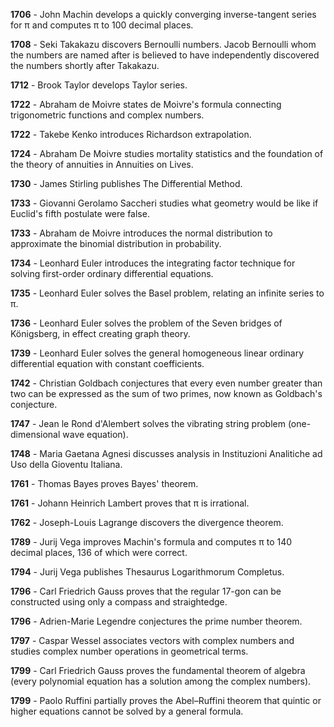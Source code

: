 **1706** - John Machin develops a quickly converging inverse-tangent series for π and computes π to 100 decimal places.

**1708** - Seki Takakazu discovers Bernoulli numbers. Jacob Bernoulli whom the numbers are named after is believed to have independently discovered the numbers shortly after Takakazu.

**1712** - Brook Taylor develops Taylor series.

**1722** - Abraham de Moivre states de Moivre's formula connecting trigonometric functions and complex numbers.

**1722** - Takebe Kenko introduces Richardson extrapolation.

**1724** - Abraham De Moivre studies mortality statistics and the foundation of the theory of annuities in Annuities on Lives.

**1730** - James Stirling publishes The Differential Method.

**1733** - Giovanni Gerolamo Saccheri studies what geometry would be like if Euclid's fifth postulate were false.

**1733** - Abraham de Moivre introduces the normal distribution to approximate the binomial distribution in probability.

**1734** - Leonhard Euler introduces the integrating factor technique for solving first-order ordinary differential equations.

**1735** - Leonhard Euler solves the Basel problem, relating an infinite series to π.

**1736** - Leonhard Euler solves the problem of the Seven bridges of Königsberg, in effect creating graph theory.

**1739** - Leonhard Euler solves the general homogeneous linear ordinary differential equation with constant coefficients.

**1742** - Christian Goldbach conjectures that every even number greater than two can be expressed as the sum of two primes, now known as Goldbach's conjecture.

**1747** - Jean le Rond d'Alembert solves the vibrating string problem (one-dimensional wave equation).

**1748** - Maria Gaetana Agnesi discusses analysis in Instituzioni Analitiche ad Uso della Gioventu Italiana.

**1761** - Thomas Bayes proves Bayes' theorem.

**1761** - Johann Heinrich Lambert proves that π is irrational.

**1762** - Joseph-Louis Lagrange discovers the divergence theorem.

**1789** - Jurij Vega improves Machin's formula and computes π to 140 decimal places, 136 of which were correct.

**1794** - Jurij Vega publishes Thesaurus Logarithmorum Completus.

**1796** - Carl Friedrich Gauss proves that the regular 17-gon can be constructed using only a compass and straightedge.

**1796** - Adrien-Marie Legendre conjectures the prime number theorem.

**1797** - Caspar Wessel associates vectors with complex numbers and studies complex number operations in geometrical terms.

**1799** - Carl Friedrich Gauss proves the fundamental theorem of algebra (every polynomial equation has a solution among the complex numbers).

**1799** - Paolo Ruffini partially proves the Abel–Ruffini theorem that quintic or higher equations cannot be solved by a general formula.